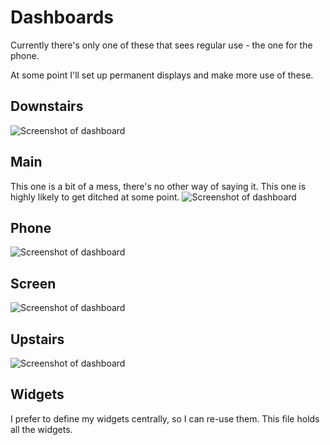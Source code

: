 # Dashboards

Currently there's only one of these that sees regular use - the one for the phone.

At some point I'll set up permanent displays and make more use of these.

## Downstairs
![Screenshot of dashboard](https://i.imgur.com/YJyWMlS.png)

## Main
This one is a bit of a mess, there's no other way of saying it. This one is highly likely to get ditched at some point.
![Screenshot of dashboard](https://i.imgur.com/kyioXWl.png)

## Phone
![Screenshot of dashboard](https://i.imgur.com/gESU2ea.png)

## Screen
![Screenshot of dashboard](https://i.imgur.com/Zd78k6N.png)

## Upstairs
![Screenshot of dashboard](https://i.imgur.com/WPUGxRy.png)

## Widgets

I prefer to define my widgets centrally, so I can re-use them. This file holds all the widgets.

